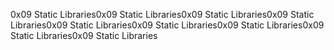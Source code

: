 0x09 Static Libraries0x09 Static Libraries0x09 Static Libraries0x09 Static Libraries0x09 Static Libraries0x09 Static Libraries0x09 Static Libraries0x09 Static Libraries0x09 Static Libraries
